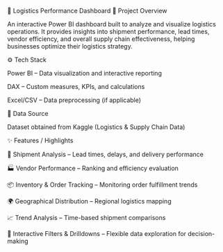🚚 Logistics Performance Dashboard
📌 Project Overview

An interactive Power BI dashboard built to analyze and visualize logistics operations. It provides insights into shipment performance, lead times, vendor efficiency, and overall supply chain effectiveness, helping businesses optimize their logistics strategy.

⚙️ Tech Stack

Power BI – Data visualization and interactive reporting

DAX – Custom measures, KPIs, and calculations

Excel/CSV – Data preprocessing (if applicable)

📂 Data Source

Dataset obtained from Kaggle (Logistics & Supply Chain Data)

✨ Features / Highlights

🚢 Shipment Analysis – Lead times, delays, and delivery performance

🏭 Vendor Performance – Ranking and efficiency evaluation

📦 Inventory & Order Tracking – Monitoring order fulfillment trends

🌍 Geographical Distribution – Regional logistics mapping

📈 Trend Analysis – Time-based shipment comparisons

🎯 Interactive Filters & Drilldowns – Flexible data exploration for decision-making
